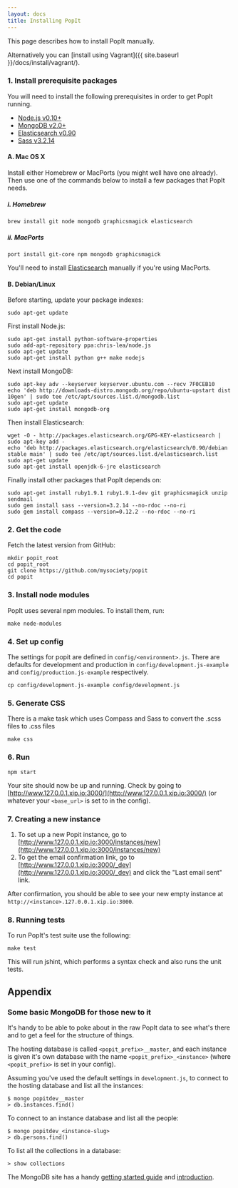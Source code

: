 ```yaml
---
layout: docs
title: Installing PopIt
---
```


This page describes how to install PopIt manually.

Alternatively you can [install using Vagrant]({{ site.baseurl }}/docs/install/vagrant/).

### 1. Install prerequisite packages

You will need to install the following prerequisites in order to get PopIt running.

- [Node.js v0.10+](https://github.com/joyent/node/wiki/Installation)
- [MongoDB v2.0+](http://docs.mongodb.org/manual/installation/)
- [Elasticsearch v0.90](http://www.elasticsearch.org/guide/en/elasticsearch/reference/0.90/setup.html)
- [Sass v3.2.14](http://sass-lang.com/documentation/file.SASS_REFERENCE.html#using_sass)

#### A. Mac OS X

Install either Homebrew or MacPorts (you might well have one already). Then use one of the commands below to install a few packages that PopIt needs.

##### i. Homebrew

    brew install git node mongodb graphicsmagick elasticsearch

##### ii. MacPorts

    port install git-core npm mongodb graphicsmagick

You'll need to install [Elasticsearch](http://www.elasticsearch.org/download) manually if you're using MacPorts.

#### B. Debian/Linux

Before starting, update your package indexes:

    sudo apt-get update

First install Node.js:

    sudo apt-get install python-software-properties
    sudo add-apt-repository ppa:chris-lea/node.js
    sudo apt-get update
    sudo apt-get install python g++ make nodejs

Next install MongoDB:

    sudo apt-key adv --keyserver keyserver.ubuntu.com --recv 7F0CEB10
    echo 'deb http://downloads-distro.mongodb.org/repo/ubuntu-upstart dist 10gen' | sudo tee /etc/apt/sources.list.d/mongodb.list
    sudo apt-get update
    sudo apt-get install mongodb-org

Then install Elasticsearch:

    wget -O - http://packages.elasticsearch.org/GPG-KEY-elasticsearch | sudo apt-key add -
    echo 'deb http://packages.elasticsearch.org/elasticsearch/0.90/debian stable main' | sudo tee /etc/apt/sources.list.d/elasticsearch.list
    sudo apt-get update
    sudo apt-get install openjdk-6-jre elasticsearch

Finally install other packages that PopIt depends on:

    sudo apt-get install ruby1.9.1 ruby1.9.1-dev git graphicsmagick unzip sendmail
    sudo gem install sass --version=3.2.14 --no-rdoc --no-ri
    sudo gem install compass --version=0.12.2 --no-rdoc --no-ri

### 2. Get the code

Fetch the latest version from GitHub:

    mkdir popit_root
    cd popit_root
    git clone https://github.com/mysociety/popit
    cd popit

### 3. Install node modules

PopIt uses several npm modules. To install them, run:

    make node-modules

### 4. Set up config

The settings for popit are defined in `config/<environment>.js`. There are defaults for development and production in `config/development.js-example` and `config/production.js-example` respectively.

    cp config/development.js-example config/development.js

### 5. Generate CSS

There is a make task which uses Compass and Sass to convert the .scss files to .css files

    make css

### 6. Run

    npm start

Your site should now be up and running. Check by going to [http://www.127.0.0.1.xip.io:3000/](http://www.127.0.0.1.xip.io:3000/) (or whatever your `<base_url>` is set to in the config).

### 7. Creating a new instance

1. To set up a new Popit instance, go to [http://www.127.0.0.1.xip.io:3000/instances/new](http://www.127.0.0.1.xip.io:3000/instances/new)
2. To get the email confirmation link, go to [http://www.127.0.0.1.xip.io:3000/_dev](http://www.127.0.0.1.xip.io:3000/_dev) and click the "Last email sent" link.

After confirmation, you should be able to see your new empty instance at `http://<instance>.127.0.0.1.xip.io:3000`.

### 8. Running tests

To run PopIt's test suite use the following:

    make test

This will run jshint, which performs a syntax check and also runs the unit tests.

## Appendix

### Some basic MongoDB for those new to it

It's handy to be able to poke about in the raw PopIt data to see what's there
and to get a feel for the structure of things.

The hosting database is called `<popit_prefix>__master`, and each instance
is given it's own database with the name `<popit_prefix>_<instance>`
(where `<popit_prefix>` is set in your config).

Assuming you've used the default settings in `development.js`, to connect to the hosting database and list all the instances:

    $ mongo popitdev__master
    > db.instances.find()

To connect to an instance database and list all the people:

    $ mongo popitdev_<instance-slug>
    > db.persons.find()

To list all the collections in a database:

    > show collections

The MongoDB site has a handy [getting started guide](http://docs.mongodb.org/manual/tutorial/getting-started/)
and [introduction](http://docs.mongodb.org/manual/core/crud-introduction/).

